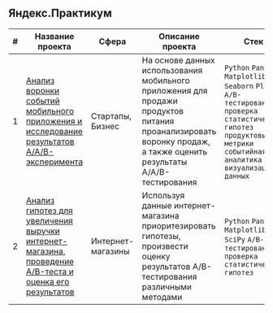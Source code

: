## Яндекс.Практикум

|#|Название проекта|Сфера|Описание проекта|Стек|
|-----|-----|-----|-----|-----|
|1|[Анализ воронки событий мобильного приложения и исследование результатов A/A/B-эксперимента](https://github.com/yuliaos09/Portfolio/blob/196ba89286abb99b5869d7e9bec7d39c47bde13a/sborny_2/mobile_app_ab.ipynb)| Стартапы, Бизнес | На основе данных использования мобильного приложения для продажи продуктов питания проанализировать воронку продаж, а также оценить результаты A/A/B-тестирования | `Python` `Pandas` `Matplotlib` `Seaborn` `Plotly` `A/B-тестирование` `проверка статистических гипотез` `продуктовые метрики` `событийная аналитика` `визуализация данных` |
|2|[Анализ гипотез для увеличения выручки интернет-магазина, проведение A/B-теста и оценка его результатов](https://github.com/yuliaos09/Portfolio/blob/fba34fb83223ca7b92c807dfa66750c261b8acd1/online_store_ab/online%20store%20ab%20test%20analysis.ipynb)| Интернет-магазины | Используя данные интернет-магазина приоритезировать гипотезы, произвести оценку результатов A/B-тестирования различными методами | `Python` `Pandas` `Matplotlib` `SciPy` `A/B-тестирование` `проверка статистических гипотез` |
